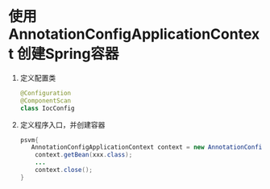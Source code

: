 # 使用AnnotationConfigApplicationContext 创建Spring容器

1. 定义配置类

   ```java
   @Configuration
   @ComponentScan
   class IocConfig
   ```

2. 定义程序入口，并创建容器

   ```java
   psvm{
      AnnotationConfigApplicationContext context = new AnnotationConfigApplicationContext(IocConfig.class);
       context.getBean(xxx.class);
       ...
       context.close();
   }
   ```

   